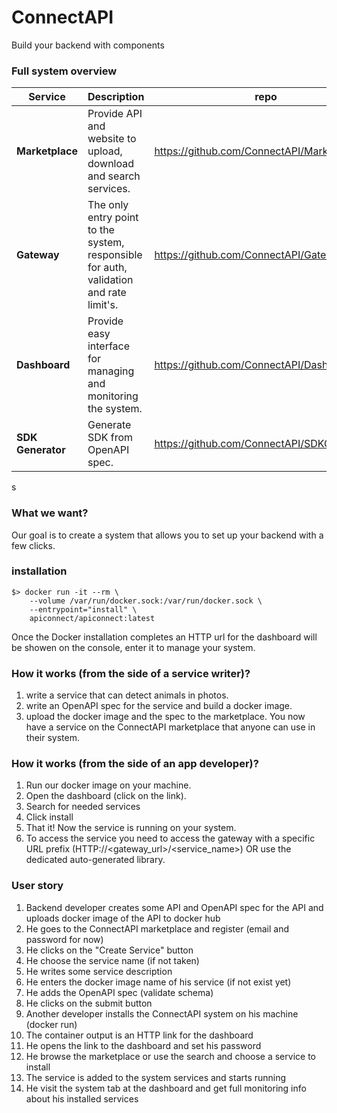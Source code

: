 # ConnectAPI
Build your backend with components

### Full system overview
| Service      | Description  | repo       |
|--------------|:-------------|------------|
| **Marketplace**  | Provide API and website to upload, download and search services.                       | https://github.com/ConnectAPI/MarketPlace   |
| **Gateway**      | The only entry point to the system, responsible for auth, validation and rate limit's. | https://github.com/ConnectAPI/Gateway       |
| **Dashboard**    | Provide easy interface for managing and monitoring the system.                         | https://github.com/ConnectAPI/Dashboard     |
| **SDK Generator**| Generate SDK from OpenAPI spec.                                                        | https://github.com/ConnectAPI/SDKGeneragtor |
s
### What we want?
Our goal is to create a system that allows you to set up your backend with a few clicks.

### installation
```
$> docker run -it --rm \
    --volume /var/run/docker.sock:/var/run/docker.sock \
    --entrypoint="install" \
    apiconnect/apiconnect:latest
```
Once the Docker installation completes an HTTP url for the dashboard will be showen on the console, enter it to manage your system.


### How it works (from the side of a service writer)?
1. write a service that can detect animals in photos.
2. write an OpenAPI spec for the service and build a docker image.
3. upload the docker image and the spec to the marketplace.
You now have a service on the ConnectAPI marketplace that anyone can use in their system.

### How it works (from the side of an app developer)?
1. Run our docker image on your machine.
2. Open the dashboard (click on the link).
3. Search for needed services
4. Click install
5. That it! Now the service is running on your system.
6. To access the service you need to access the gateway with a specific URL prefix (HTTP://<gateway_url>/<service_name>)
OR use the dedicated auto-generated library.


### User story
1. Backend developer creates some API and OpenAPI spec for the API and uploads docker image of the API to docker hub
2. He goes to the ConnectAPI marketplace and register (email and password for now)
3. He clicks on the "Create Service" button
4. He choose the service name (if not taken)
5. He writes some service description
6. He enters the docker image name of his service (if not exist yet)
7. He adds the OpenAPI spec (validate schema)
8. He clicks on the submit button
9. Another developer installs the ConnectAPI system on his machine (docker run)
10. The container output is an HTTP link for the dashboard
11. He opens the link to the dashboard and set his password
12. He browse the marketplace or use the search and choose a service to install
13. The service is added to the system services and starts running
14. He visit the system tab at the dashboard and get full monitoring info about his installed services
